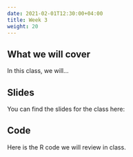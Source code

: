 ```yaml
---
date: 2021-02-01T12:30:00+04:00
title: Week 3
weight: 20
---
```


## What we will cover

In this class, we will...

## Slides

You can find the slides for the class here:


## Code

Here is the R code we will review in class.